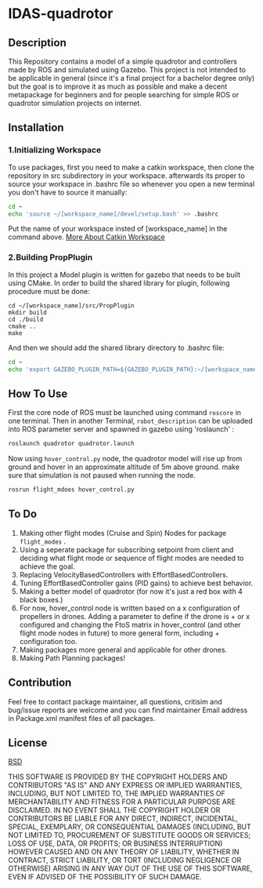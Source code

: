 # IDAS-quadrotor
## Description
This Repository contains a model of a simple quadrotor and controllers made by ROS and simulated using Gazebo. This project is not intended to be applicable in general (since it's a final project for a bachelor degree only) but the goal is to improve it as much as possible and make a decent metapackage for beginners and for people searching for simple ROS or quadrotor simulation projects on internet.

## Installation
### 1.Initializing Workspace
To use packages, first you need to make a catkin workspace, then clone the repository in src subdirectory in your workspace.
afterwards its proper to source your workspace in .bashrc file so whenever you open a new terminal you don't have to source it manually:
```bash
cd ~
echo 'source ~/[workspace_name]/devel/setup.bash' >> .bashrc
```
Put the name of your workspace insted of [workspace_name] in the command above.
[More About Catkin Workspace](http://wiki.ros.org/catkin/workspaces)

### 2.Building PropPlugin
In this project a Model plugin is written for gazebo that needs to be built using CMake. In order to build the shared library for plugin, following procedure must be done:
```bsah
cd ~/[workspace_name]/src/PropPlugin
mkdir build
cd ./build
cmake ..
make
```
And then we should add the shared library directory to .bashrc file:
```bash
cd ~
echo 'export GAZEBO_PLUGIN_PATH=${GAZEBO_PLUGIN_PATH}:~/[workspace_name]/src/PropPlugin/build' >> .bashrc
```
## How To Use
First the core node of ROS must be launched using command `roscore` in one terminal. Then in another Terminal, `robot_description` can be uploaded into ROS parameter server and spawned in gazebo using 'roslaunch' :
```bash
roslaunch quadrotor quadrotor.launch
```
Now using `hover_control.py` node, the quadrotor model will rise up from ground and hover in an approximate altitude of 5m above ground. make sure that simulation is not paused when running the node.
```bash
rosrun flight_mdoes hover_control.py
```
## To Do
1. Making other flight modes (Cruise and Spin) Nodes for package `flight_modes` .
2. Using a seperate package for subscribing setpoint from client and deciding what flight mode or sequence of flight modes are needed to achieve the goal.
3. Replacing VelocityBasedControllers with EffortBasedControllers.
4. Tuning EffortBasedController gains (PID gains) to achieve best behavior.
5. Making a better model of quadrotor (for now it's just a red box with 4 black boxes.)
6. For now, hover_control node is written based on a x configuration of propellers in drones. Adding a parameter to define if the drone is + or x configured and changing the FtoS matrix in hover_control (and other flight mode nodes in future) to more general form, including + configuration too. 
7. Making packages more general and applicable for other drones.
8. Making Path Planning packages!

## Contribution
Feel free to contact package maintainer, all questions, critisim and bug/issue reports are welcome and you can find maintainer Email address in Package.xml manifest files of all packages.

## License
[BSD](https://opensource.org/licenses/BSD-3-Clause)

THIS SOFTWARE IS PROVIDED BY THE COPYRIGHT HOLDERS AND CONTRIBUTORS "AS IS" AND ANY EXPRESS OR IMPLIED WARRANTIES, INCLUDING, BUT NOT LIMITED TO, THE IMPLIED WARRANTIES OF MERCHANTABILITY AND FITNESS FOR A PARTICULAR PURPOSE ARE DISCLAIMED. IN NO EVENT SHALL THE COPYRIGHT HOLDER OR CONTRIBUTORS BE LIABLE FOR ANY DIRECT, INDIRECT, INCIDENTAL, SPECIAL, EXEMPLARY, OR CONSEQUENTIAL DAMAGES (INCLUDING, BUT NOT LIMITED TO, PROCUREMENT OF SUBSTITUTE GOODS OR SERVICES; LOSS OF USE, DATA, OR PROFITS; OR BUSINESS INTERRUPTION) HOWEVER CAUSED AND ON ANY THEORY OF LIABILITY, WHETHER IN CONTRACT, STRICT LIABILITY, OR TORT (INCLUDING NEGLIGENCE OR OTHERWISE) ARISING IN ANY WAY OUT OF THE USE OF THIS SOFTWARE, EVEN IF ADVISED OF THE POSSIBILITY OF SUCH DAMAGE.
